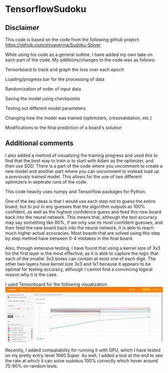 # TensorflowSudoku

## Disclaimer

This code is based on the code from the following github project:
https://github.com/shivaverma/Sudoku-Solver

While using his code as a general outline, I have added my own take on each part of the code. My additions/changes to the code was as follows:

Tensorboard to track and graph the loss over each epoch

Loading/progress bar for the processing of data

Randomization of order of input data

Saving the model using checkpoints

Testing out different model parameters

Changing how the model was trained (optimizers, crossvalidation, etc.)

Modifications to the final prediction of a board's solution

## Additional comments
I also added a method of visualizing the training progress and used this to find that the best way to train is to start with Adam as the optimizer, and then use SGD. There is a part of the code where you uncomment to create a new model and another part where you can uncomment to instead load up a previously trained model. This allows for the use of two different optimizers in seperate runs of the code.

This code heavily uses numpy and Tensorflow packages for Python.

One of the key ideas is that I would use each step not to guess the entire board, but to put in any guesses that the algorithm outputs as 100% confident, as well as the highest confidence guess and feed this new board back into the neural network. This means that, although the test accuracy may say something like 80%, if we only use its most confident guesses, and then feed the new board back into the neural network, it is able to reach much higher actual accuracies. Most boards that are solved using this step by step method have between 0-4 mistakes in the final board. 

Also, through extensive testing, I have found that using a kernel size of 3x3 for the first layer is the most effective, as it is able to capture the logic that each of the smaller 3x3 boxes can contain at most one of each digit. The other two layers have kernel size 3x3 and 1x1 because it appears to be optimal for testing accuracy, although I cannot find a convincing logical reason why it is the case. 

I used Tensorboard for the following visualization:
![Training Image](/TensorflowSudoku2.jpg)

Recently, I added compatability for running it with GPU, which I have tested on my pretty entry-level 1660 Super. As well, I added a test at the end to see the rate at which it can solve sudokus 100% correctly which hover around 75-90% on random tests.

